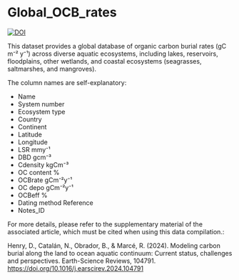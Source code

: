 # Global_OCB_rates
[![DOI](https://zenodo.org/badge/684084947.svg)](https://doi.org/10.5281/zenodo.8425010)

This dataset provides a global database of organic carbon burial rates (gC m⁻² y⁻¹) across diverse aquatic ecosystems, including lakes, reservoirs, floodplains, other wetlands, and coastal ecosystems (seagrasses, saltmarshes, and mangroves).

The column names are self-explanatory:
- Name
- System number
- Ecosystem type
- Country
- Continent
- Latitude
- Longitude
- LSR mmy⁻¹
- DBD gcm⁻³
- Cdensity kgCm⁻³
- OC content %
- OCBrate gCm⁻²y⁻¹
- OC depo gCm⁻²y⁻¹
- OCBeff %
- Dating method	Reference
- Notes_ID

For more details, please refer to the supplementary material of the associated article, which must be cited when using this data compilation.:

Henry, D., Catalán, N., Obrador, B., & Marcé, R. (2024). Modeling carbon burial along the land to ocean aquatic continuum: Current status, challenges and perspectives. Earth-Science Reviews, 104791. https://doi.org/10.1016/j.earscirev.2024.104791

